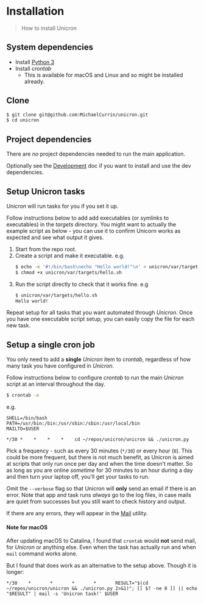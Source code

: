 # Installation
> How to install Unicron

## System dependencies

- Install [Python 3](https://python.org/)
- Install _crontab_
    - This is available for macOS and Linux and so might be installed already.


## Clone

```bash
$ git clone git@github.com:MichaelCurrin/unicron.git
$ cd unicron
```

## Project dependencies

There are _no_ project dependencies needed to run the main application.

Optionally see the [Development](development.md) doc if you want to install and use the dev dependencies.


## Setup Unicron tasks

_Unicron_ will run tasks for you if you set it up.

Follow instructions below to add add executables (or symlinks to executables) in the _targets_ directory. You might want to actually the example script as below - you can use it to confirm Unicorn works as expected and see what output it gives.

1. Start from the repo root.
2. Create a script and make it executable. e.g.
    ```bash
    $ echo -e '#!/bin/bash\necho "Hello world!"\n' > unicron/var/targets/hello.sh
    $ chmod +x unicron/var/targets/hello.sh
    ```
3. Run the script directly to check that it works fine. e.g
    ```bash
    $ unicron/var/targets/hello.sh
    Hello world!
    ```

Repeat setup for all tasks that you want automated through _Unicron_. Once you have one executable script setup, you can easily copy the file for each new task.


## Setup a single cron job

<!-- TODO move command above to SH script -->

<!-- TODO: Make executable without cd then update here. Also consider if make should be used here. -->

<!-- TODO: Repeat scheduling this in the usage/config section in more detail with `crontab -e`. -->


You only need to add a **single** _Unicron_ item to _crontab_, regardless of how many task you have configured in _Unicron_.

Follow instructions below to configure _crontab_ to run the main _Unicron_ script at an interval throughout the day.

```bash
$ crontab -e
```

e.g.

```
SHELL=/bin/bash
PATH=/usr/bin:/bin:/usr/sbin:/sbin:/usr/local/bin
MAILTO=$USER

*/30 *    *    *    *    cd ~/repos/unicron/unicron && ./unicron.py
```

Pick a frequency - such as every 30 minutes (`*/30`) or every hour (`0`). This could be more frequent, but there is not much benefit, as Unicron is aimed at scripts that only run once per day and when the time doesn't matter. So as long as you are online _sometime_ for 30 minutes to an hour during a day and then turn your laptop off, you'll get your tasks to run.

Omit the `--verbose` flag so that Unicron will **only** send an email if there is an error. Note that app and task runs _always_ go to the log files, in case mails are quiet from successes but you still want to check history and output.

If there are any errors, they will appear in the [Mail](mail.md) utility.

#### Note for macOS

After updating macOS to Catalina, I found that `crontab` would **not** send mail, for _Unicron_ or anything else. Even when the task has actually run and when `mail` command works alone.

But I found that does work as an alternative to the setup above. Though it is longer:

```
*/30    *       *       *       *       RESULT="$(cd ~/repos/unicron/unicron && ./unicron.py 2>&1)"; [[ $? -ne 0 ]] || echo "$RESULT" | mail -s 'Unicron task!' $USER
```
